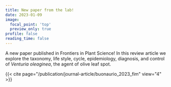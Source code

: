 ```yaml
---
title: New paper from the lab!
date: 2023-01-09
image:
  focal_point: 'top'
  preview_only: true
profile: false
reading_time: false
---
```


A new paper published in Frontiers in Plant Science! In this review article we explore the taxonomy, life style, cycle, epidemiology, diagnosis, and control of *Venturia oleaginea*, the agent of olive leaf spot.

{{< cite page="/publication/journal-article/buonaurio_2023_fim" view="4" >}}